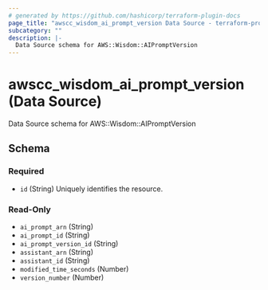 ```yaml
---
# generated by https://github.com/hashicorp/terraform-plugin-docs
page_title: "awscc_wisdom_ai_prompt_version Data Source - terraform-provider-awscc"
subcategory: ""
description: |-
  Data Source schema for AWS::Wisdom::AIPromptVersion
---
```


# awscc_wisdom_ai_prompt_version (Data Source)

Data Source schema for AWS::Wisdom::AIPromptVersion



<!-- schema generated by tfplugindocs -->
## Schema

### Required

- `id` (String) Uniquely identifies the resource.

### Read-Only

- `ai_prompt_arn` (String)
- `ai_prompt_id` (String)
- `ai_prompt_version_id` (String)
- `assistant_arn` (String)
- `assistant_id` (String)
- `modified_time_seconds` (Number)
- `version_number` (Number)
